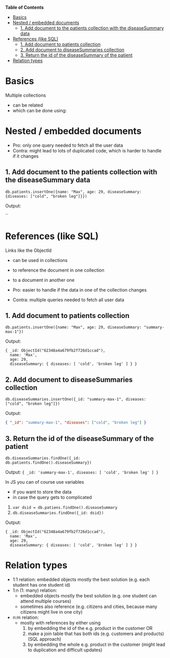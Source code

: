 **Table of Contents**

- [Basics](#basics)
- [Nested / embedded documents](#nested--embedded-documents)
  - [1. Add document to the patients collection with the diseaseSummary data](#1-add-document-to-the-patients-collection-with-the-diseasesummary-data)
- [References (like SQL)](#references-like-sql)
  - [1. Add document to patients collection](#1-add-document-to-patients-collection)
  - [2. Add document to diseaseSummaries collection](#2-add-document-to-diseasesummaries-collection)
  - [3. Return the id of the diseaseSummary of the patient](#3-return-the-id-of-the-diseasesummary-of-the-patient)
- [Relation types](#relation-types)

# Basics

Multiple collections

- can be related
- which can be done using:

# Nested / embedded documents

- Pro: only one query needed to fetch all the user data
- Contra: might lead to lots of duplicated code, which is harder to handle if it changes

## 1. Add document to the patients collection with the diseaseSummary data

`db.patients.insertOne({name: "Max", age: 29, diseaseSummary: {diseases: ["cold", "broken leg"]}})`

Output:

``

# References (like SQL)

Links like the ObjectId

- can be used in collections
- to reference the document in one collection
- to a document in another one

- Pro: easier to handle if the data in one of the collection changes
- Contra: multiple queries needed to fetch all user data

## 1. Add document to patients collection

`db.patients.insertOne({name: "Max", age: 29, diseaseSummary: "summary-max-1"})`

Output:

```BSON
{ _id: ObjectId("62348a4a679fb2f726d1ccad"),
  name: 'Max',
  age: 29,
  diseaseSummary: { diseases: [ 'cold', 'broken leg' ] } }
```

## 2. Add document to diseaseSummaries collection

`db.diseaseSummaries.insertOne({_id: "summary-max-1", diseases: ["cold", "broken leg"]})`

Output:

```json
{ "_id": "summary-max-1", "diseases": ["cold", "broken leg"] }
```

## 3. Return the id of the diseaseSummary of the patient

`db.diseaseSummaries.findOne({_id: db.patients.findOne().diseaseSummary})`

Output: `{ _id: 'summary-max-1', diseases: [ 'cold', 'broken leg' ] }`

In JS you can of course use variables

- if you want to store the data
- in case the query gets to complicated

1. `var dsid = db.patiens.findOne().diseaseSummary`
2. `db.diseaseSummaries.findOne({_id: dsid})`

Output:

```BSON
{ _id: ObjectId("62348a4a679fb2f726d1ccad"),
  name: 'Max',
  age: 29,
  diseaseSummary: { diseases: [ 'cold', 'broken leg' ] } }
```

# Relation types

- 1:1 relation: embedded objects mostly the best solution (e.g. each student has one student id)
- 1:n (1: many) relation:
  - embedded objects mostly the best solution (e.g. one student can attend multiple courses)
  - sometimes also reference (e.g. citizens and cities, because many citizens might live in one city)
- n:m relation:
  - mostly with references by either using
    1. by embedding the id of the e.g. product in the customer OR
    2. make a join table that has both ids (e.g. customers and products) (SQL approach)
    3. by embedding the whole e.g. product in the customer (might lead to duplication and difficult updates)
